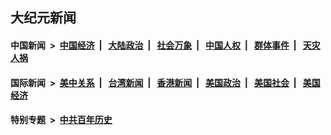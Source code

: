 ## 大纪元新闻

#### 中国新闻 &nbsp;>&nbsp; [中国经济](indexes/ncid283/README.md?06120845) &nbsp;| &nbsp; [大陆政治](indexes/ncid277/README.md?06120845) &nbsp;| &nbsp; [社会万象](indexes/ncid282/README.md?06120845) &nbsp;| &nbsp; [中国人权](indexes/ncid278/README.md?06120845) &nbsp;| &nbsp; [群体事件](indexes/ncid279/README.md?06120845) &nbsp;| &nbsp; [天灾人祸](indexes/ncid280/README.md?06120845)

#### 国际新闻 &nbsp;>&nbsp; [美中关系](indexes/nf1412576/README.md?06120845) &nbsp;| &nbsp; [台湾新闻](indexes/ncid1349361/README.md?06120845) &nbsp;| &nbsp; [香港新闻](indexes/ncid1349362/README.md?06120845) &nbsp;| &nbsp; [美国政治](indexes/ncid1078159/README.md?06120845) &nbsp;| &nbsp; [美国社会](indexes/ncid1078160/README.md?06120845) &nbsp;| &nbsp; [美国经济](indexes/ncid1078158/README.md?06120845)

#### 特别专题 &nbsp;>&nbsp; [中共百年历史](https://github.com/epoch-news/epoch-special/blob/master/README.md?06120845)  
